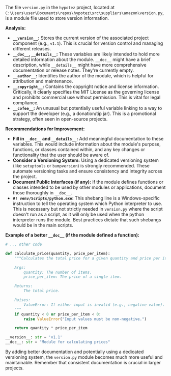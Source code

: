The file `version.py` in the `hypotez` project, located at `C:\Users\user\Documents\repos\hypotez\src\suppliers\amazon\version.py`, is a module file used to store version information.

**Analysis:**

* **`__version__`:** Stores the current version of the associated project component (e.g., `v1.1`). This is crucial for version control and managing different releases.
* **`__doc__`, `__details__`:**  These variables are likely intended to hold more detailed information about the module. `__doc__` might have a brief description, while `__details__` might have more comprehensive documentation or release notes.  They're currently empty.
* **`__author__`:** Identifies the author of the module, which is helpful for attribution and maintenance.
* **`__copyright__`:** Contains the copyright notice and license information.  Critically, it clearly specifies the MIT License as the governing license and prohibits commercial use without permission. This is vital for legal compliance.
* **`__cofee__`:**  An unusual but potentially useful variable linking to a way to support the developer (e.g., a donation/tip jar).  This is a promotional strategy, often seen in open-source projects.


**Recommendations for Improvement:**

* **Fill in `__doc__` and `__details__`:**  Add meaningful documentation to these variables. This would include information about the module's purpose, functions, or classes contained within, and any key changes or functionality that the user should be aware of.
* **Consider a Versioning System:**  Using a dedicated versioning system (like `setuptools` or `bumpversion`) is strongly recommended.  These automate versioning tasks and ensure consistency and integrity across the project.
* **Document Public Interfaces (if any):**  If the module defines functions or classes intended to be used by other modules or applications, document those thoroughly in `__doc__`.
* **`#! venv/Scripts/python.exe`:** This shebang line is a Windows-specific instruction to tell the operating system which Python interpreter to use.  This is necessary but not strictly needed in `version.py` where the script doesn't run as a script, as it will only be used when the python interpreter runs the module.  Best practices dictate that such shebangs would be in the main scripts.


**Example of a better `__doc__` (if the module defined a function):**

```python
# ... other code

def calculate_price(quantity, price_per_item):
    """Calculates the total price for a given quantity and price per item.

    Args:
        quantity: The number of items.
        price_per_item: The price of a single item.

    Returns:
        The total price.

    Raises:
        ValueError: If either input is invalid (e.g., negative value).
    """
    if quantity < 0 or price_per_item < 0:
        raise ValueError("Input values must be non-negative.")

    return quantity * price_per_item

__version__: str = 'v1.1'
__doc__: str = "Module for calculating prices"
```

By adding better documentation and potentially using a dedicated versioning system, the `version.py` module becomes much more useful and maintainable. Remember that consistent documentation is crucial in larger projects.
